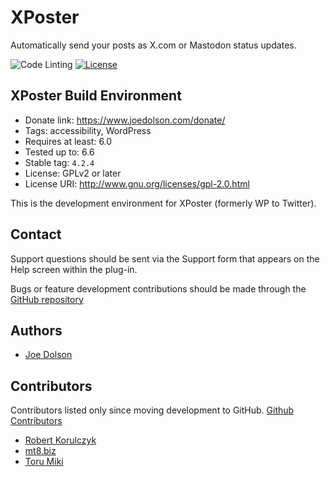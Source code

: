 # XPoster

Automatically send your posts as X.com or Mastodon status updates.

![Code Linting](https://github.com/joedolson/wp-to-twitter/actions/workflows/main.yml/badge.svg) [![License](https://img.shields.io/badge/license-GPL--2.0%2B-green.svg)](https://www.gnu.org/license/gpl-2.0.html)

## XPoster Build Environment

* Donate link: https://www.joedolson.com/donate/
* Tags: accessibility, WordPress
* Requires at least: 6.0
* Tested up to: 6.6
* Stable tag: `4.2.4`
* License: GPLv2 or later  
* License URI: http://www.gnu.org/licenses/gpl-2.0.html  

This is the development environment for XPoster (formerly WP to Twitter).

## Contact

Support questions should be sent via the Support form that appears on the Help screen within the plug-in.

Bugs or feature development contributions should be made through the [GitHub repository](https://github.com/joedolson/wp-to-twitter/issues)

## Authors 

* [Joe Dolson](https://www.joedolson.com)

## Contributors

Contributors listed only since moving development to GitHub. [Github Contributors](https://github.com/joedolson/wp-to-twitter/graphs/contributors)

* [Robert Korulczyk](https://github.com/rob006)
* [mt8.biz](https://github.com/mt8)
* [Toru Miki](https://github.com/waviaei)
